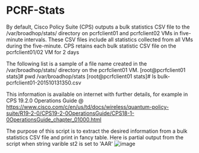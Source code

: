 # PCRF-Stats
By default, Cisco Policy Suite (CPS) outputs a bulk statistics CSV file to the /var/broadhop/stats/ directory 
on pcrfclient01 and pcrfclient02 VMs in five-minute intervals. These CSV files include all statistics collected 
from all VMs during the five-minute. CPS retains each bulk statistic CSV file on the pcrfclient01/02 VM for 2 days

The following list is a sample of a file name created in the /var/broadhop/stats/ directory on the pcrfclient01 VM.
				[root@pcrfclient01 stats]# pwd
				/var/broadhop/stats
				[root@pcrfclient01 stats]# ls
				bulk-pcrfclient01-201510131350.csv
        
This information is available on internet with further details, for example in CPS 19.2.0 Operations Guide @
https://www.cisco.com/c/en/us/td/docs/wireless/quantum-policy-suite/R19-2-0/CPS19-2-0OperationsGuide/CPS18-1-0OperationsGuide_chapter_01000.html

The purpose of this script is to extract the desired information from a bulk statistics CSV file and print in fancy table. Here is partial output from the script when string varible st2 is set to 'AAR' 
![image](https://user-images.githubusercontent.com/47313728/74006158-a9d7bc80-492f-11ea-93fe-2b8a64a6620f.png)

